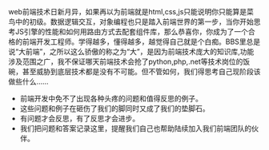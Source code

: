web前端技术日新月异，如果再以为前端就是html,css,js只能说明你只能算是菜鸟中的初级。数据逻辑交互，对象编程也只是踏入前端世界的第一步，当你开始思考JS引擎的性能和如何用路由方式去配套组件库，那么恭喜你，你成为了一个合格的前端开发工程师。学得越多，懂得越多，越觉得自己就是个白痴。BBS里总是说“大前端”，之所以这么骄傲的称之为“大”，是因为前端技术庞大的知识库,功能涉及范围之广，我不保证哪天前端技术会抢了python,php,.net等技术岗位的饭碗，甚至威胁到底层技术都是没有不可能。但不管如何，我们得思考自己现阶段该做些什么……

- 前端开发中免不了出现各种头疼的问题和值得反思的例子。
- 这些问题和例子在砸伤了我们的脚同时又成了我们的垫脚石。
- 有问题才会反思，有了反思才会进步。
- 我们把问题和答案记录这里，提醒我们自己也帮助陆续加入我们前端团队的伙伴。
